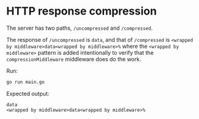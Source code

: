 # HTTP response compression

The server has two paths, `/uncompressed` and `/compressed`.

The response of `/uncompressed` is `data`, and that of `/compressed` is `<wrapped by middleware>data<wrapped by middleware>%` where the `<wrapped by middleware>` pattern is added intentionally to verify that the `compressionMiddleware` middleware does do the work.

Run:

```bash
go run main.go
```

Expected output:

```console
data
<wrapped by middleware>data<wrapped by middleware>%
```

